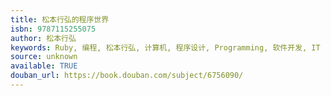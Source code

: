 ```yaml
---
title: 松本行弘的程序世界
isbn: 9787115255075
author: 松本行弘
keywords: Ruby, 编程, 松本行弘, 计算机, 程序设计, Programming, 软件开发, IT
source: unknown
available: TRUE
douban_url: https://book.douban.com/subject/6756090/
---
```

